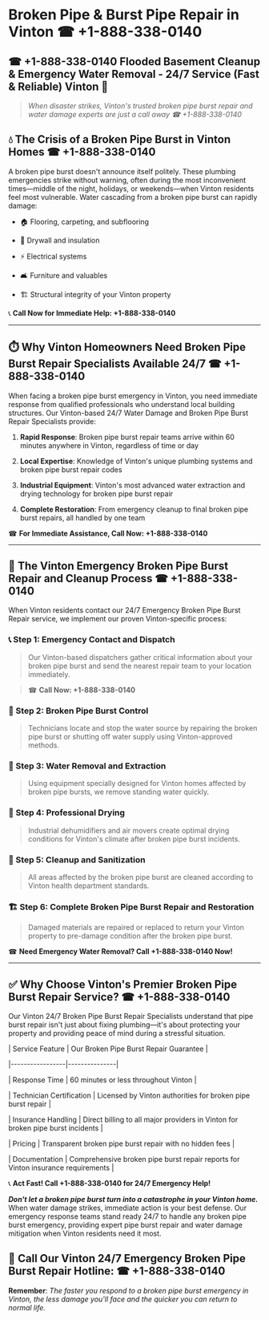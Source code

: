 # Broken Pipe & Burst Pipe Repair in Vinton ☎ +1-888-338-0140  
## ☎ +1-888-338-0140 Flooded Basement Cleanup & Emergency Water Removal - 24/7 Service (Fast & Reliable) Vinton 🚨  

> *When disaster strikes, Vinton's trusted broken pipe burst repair and water damage experts are just a call away ☎ +1-888-338-0140*  

## 💧 The Crisis of a Broken Pipe Burst in Vinton Homes ☎ +1-888-338-0140  

A broken pipe burst doesn't announce itself politely. These plumbing emergencies strike without warning, often during the most inconvenient times—middle of the night, holidays, or weekends—when Vinton residents feel most vulnerable. Water cascading from a broken pipe burst can rapidly damage:  

* 🏠 Flooring, carpeting, and subflooring  
* 🧱 Drywall and insulation  
* ⚡ Electrical systems  
* 🛋️ Furniture and valuables  
* 🏗️ Structural integrity of your Vinton property  

📞 **Call Now for Immediate Help: +1-888-338-0140**  

---  

## ⏱️ Why Vinton Homeowners Need Broken Pipe Burst Repair Specialists Available 24/7 ☎ +1-888-338-0140  

When facing a broken pipe burst emergency in Vinton, you need immediate response from qualified professionals who understand local building structures. Our Vinton-based 24/7 Water Damage and Broken Pipe Burst Repair Specialists provide:  

1. **Rapid Response**: Broken pipe burst repair teams arrive within 60 minutes anywhere in Vinton, regardless of time or day  
2. **Local Expertise**: Knowledge of Vinton's unique plumbing systems and broken pipe burst repair codes  
3. **Industrial Equipment**: Vinton's most advanced water extraction and drying technology for broken pipe burst repair  
4. **Complete Restoration**: From emergency cleanup to final broken pipe burst repairs, all handled by one team  

☎ **For Immediate Assistance, Call Now: +1-888-338-0140**  

---  

## 🔧 The Vinton Emergency Broken Pipe Burst Repair and Cleanup Process ☎ +1-888-338-0140  

When Vinton residents contact our 24/7 Emergency Broken Pipe Burst Repair service, we implement our proven Vinton-specific process:  

### 📞 Step 1: Emergency Contact and Dispatch  
> Our Vinton-based dispatchers gather critical information about your broken pipe burst and send the nearest repair team to your location immediately.  
> ☎ **Call Now: +1-888-338-0140**  

### 🚿 Step 2: Broken Pipe Burst Control  
> Technicians locate and stop the water source by repairing the broken pipe burst or shutting off water supply using Vinton-approved methods.  

### 🌊 Step 3: Water Removal and Extraction  
> Using equipment specially designed for Vinton homes affected by broken pipe bursts, we remove standing water quickly.  

### 💨 Step 4: Professional Drying  
> Industrial dehumidifiers and air movers create optimal drying conditions for Vinton's climate after broken pipe burst incidents.  

### 🧼 Step 5: Cleanup and Sanitization  
> All areas affected by the broken pipe burst are cleaned according to Vinton health department standards.  

### 🏗️ Step 6: Complete Broken Pipe Burst Repair and Restoration  
> Damaged materials are repaired or replaced to return your Vinton property to pre-damage condition after the broken pipe burst.  

☎ **Need Emergency Water Removal? Call +1-888-338-0140 Now!**  

---  

## ✅ Why Choose Vinton's Premier Broken Pipe Burst Repair Service? ☎ +1-888-338-0140  

Our Vinton 24/7 Broken Pipe Burst Repair Specialists understand that pipe burst repair isn't just about fixing plumbing—it's about protecting your property and providing peace of mind during a stressful situation.  

| Service Feature | Our Broken Pipe Burst Repair Guarantee |  
|-----------------|---------------|  
| Response Time | 60 minutes or less throughout Vinton |  
| Technician Certification | Licensed by Vinton authorities for broken pipe burst repair |  
| Insurance Handling | Direct billing to all major providers in Vinton for broken pipe burst incidents |  
| Pricing | Transparent broken pipe burst repair with no hidden fees |  
| Documentation | Comprehensive broken pipe burst repair reports for Vinton insurance requirements |  

📞 **Act Fast! Call +1-888-338-0140 for 24/7 Emergency Help!**  

***Don't let a broken pipe burst turn into a catastrophe in your Vinton home.*** When water damage strikes, immediate action is your best defense. Our emergency response teams stand ready 24/7 to handle any broken pipe burst emergency, providing expert pipe burst repair and water damage mitigation when Vinton residents need it most.  

## 📱 Call Our Vinton 24/7 Emergency Broken Pipe Burst Repair Hotline: ☎ +1-888-338-0140  

**Remember**: *The faster you respond to a broken pipe burst emergency in Vinton, the less damage you'll face and the quicker you can return to normal life.*